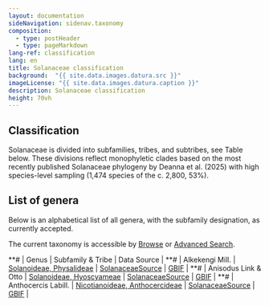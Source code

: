 ```yaml
---
layout: documentation
sideNavigation: sidenav.taxonomy
composition:
  - type: postHeader
  - type: pageMarkdown
lang-ref: classification
lang: en
title: Solanaceae classification
background:  "{{ site.data.images.datura.src }}"
imageLicense: "{{ site.data.images.datura.caption }}"
description: Solanaceae classification
height: 70vh
---
```


## Classification
Solanaceae is divided into subfamilies, tribes, and subtribes, see Table below. These divisions reflect monophyletic clades based on the most recently published Solanaceae phylogeny by Deanna et al. (2025) with high species-level sampling (1,474 species of the c. 2,800, 53%).

## List of genera

Below is an alphabetical list of all genera, with the subfamily designation, as currently accepted.

The current taxonomy is accessible by [Browse](/taxonomy/browse) or [Advanced Search](/taxonomy/search).

**# |  Genus  |  Subfamily & Tribe | Data Source  |
**# | Alkekengi Mill. | [Solanoideae, Physalideae](/taxonomy/Physalis) | [SolanaceaeSource](/taxonomy/taxon/wfo-4000001218-2025-06) | [GBIF](https://www.gbif.org/species/7299176) |
**# | Anisodus Link & Otto | [Solanoideae, Hyoscyameae](/taxonomy/Atropa) | [SolanaceaeSource](/taxonomy/taxon/wfo-4000002178-2025-06) | [GBIF](https://www.gbif.org/species/7299128) |
**# | Anthocercis Labill. | [Nicotianoideae, Anthocercideae](/taxonomy/Anthocercis) | [SolanaceaeSource](/taxonomy/taxon/wfo-4000002429-2025-06) | [GBIF](https://www.gbif.org/species/7300146) |
